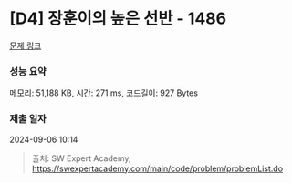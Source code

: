 # [D4] 장훈이의 높은 선반 - 1486 

[문제 링크](https://swexpertacademy.com/main/code/problem/problemDetail.do?contestProbId=AV2b7Yf6ABcBBASw) 

### 성능 요약

메모리: 51,188 KB, 시간: 271 ms, 코드길이: 927 Bytes

### 제출 일자

2024-09-06 10:14



> 출처: SW Expert Academy, https://swexpertacademy.com/main/code/problem/problemList.do